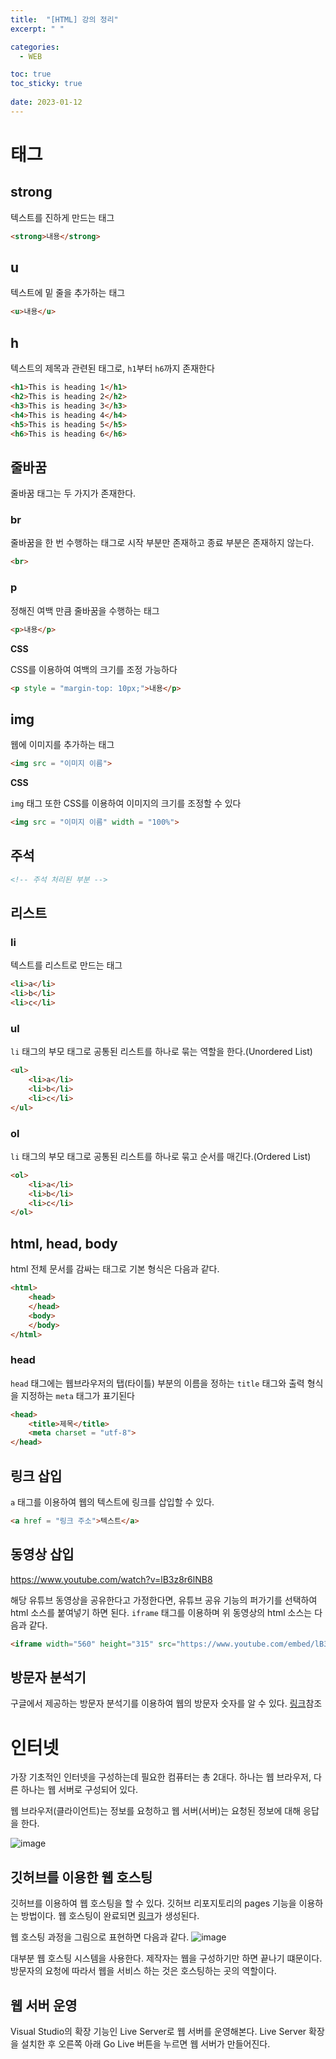 ```yaml
---
title:  "[HTML] 강의 정리"
excerpt: " "

categories:
  - WEB

toc: true
toc_sticky: true
 
date: 2023-01-12
---
```


# 태그

## strong

텍스트를 진하게 만드는 태그
``` html
<strong>내용</strong>
```

## u

텍스트에 밑 줄을 추가하는 태그
```html
<u>내용</u>
```

## h

텍스트의 제목과 관련된 태그로, `h1`부터 `h6`까지 존재한다
```html
<h1>This is heading 1</h1>
<h2>This is heading 2</h2>
<h3>This is heading 3</h3>
<h4>This is heading 4</h4>
<h5>This is heading 5</h5>
<h6>This is heading 6</h6>
```

## 줄바꿈

줄바꿈 태그는 두 가지가 존재한다.

### br
줄바꿈을 한 번 수행하는 태그로 시작 부분만 존재하고 종료 부분은 존재하지 않는다.
```html
<br>
```

### p
정해진 여백 만큼 줄바꿈을 수행하는 태그
```html
<p>내용</p>
```

**CSS**

CSS를 이용하여 여백의 크기를 조정 가능하다
```html
<p style = "margin-top: 10px;">내용</p>
```

## img

웹에 이미지를 추가하는 태그

```html
<img src = "이미지 이름">
```

**CSS**

`img` 태그 또한 CSS를 이용하여 이미지의 크기를 조정할 수 있다

```html
<img src = "이미지 이름" width = "100%">
```

## 주석
```html
<!-- 주석 처리된 부분 -->
```

## 리스트

### li

텍스트를 리스트로 만드는 태그

```html
<li>a</li>
<li>b</li>
<li>c</li>
```

### ul

`li` 태그의 부모 태그로 공통된 리스트를 하나로 묶는 역할을 한다.(Unordered List)
```html
<ul>
    <li>a</li>
    <li>b</li>
    <li>c</li>
</ul>
```
### ol
`li` 태그의 부모 태그로 공통된 리스트를 하나로 묶고 순서를 매긴다.(Ordered List)
```html
<ol>
    <li>a</li>
    <li>b</li>
    <li>c</li>
</ol>
```

## html, head, body

html 전체 문서를 감싸는 태그로 기본 형식은 다음과 같다.
```html
<html>
    <head>
    </head>
    <body>
    </body>
</html>
```

### head

`head` 태그에는 웹브라우저의 탭(타이틀) 부분의 이름을 정하는 `title` 태그와 출력 형식을 지정하는 `meta` 태그가 표기된다
```html
<head>
    <title>제목</title>
    <meta charset = "utf-8">
</head>
```

## 링크 삽입

`a` 태그를 이용하여 웹의 텍스트에 링크를 삽입할 수 있다.

```html
<a href = "링크 주소">텍스트</a>
```

## 동영상 삽입

https://www.youtube.com/watch?v=lB3z8r6lNB8

해당 유튜브 동영상을 공유한다고 가정한다면, 유튜브 공유 기능의 퍼가기를 선택하여 html 소스를 붙여넣기 하면 된다. `iframe` 태그를 이용하며 위 동영상의 html 소스는 다음과 같다.

```html
<iframe width="560" height="315" src="https://www.youtube.com/embed/lB3z8r6lNB8" title="YouTube video player" frameborder="0" allow="accelerometer; autoplay; clipboard-write; encrypted-media; gyroscope; picture-in-picture; web-share" allowfullscreen></iframe>
```

## 방문자 분석기

구글에서 제공하는 방문자 분석기를 이용하여 웹의 방문자 숫자를 알 수 있다.
[링크](https://www.youtube.com/watch?v=4QCZxcCBtCI)참조

# 인터넷
가장 기초적인 인터넷을 구성하는데 필요한 컴퓨터는 총 2대다. 하나는 웹 브라우저, 다른 하나는 웹 서버로 구성되어 있다.

웹 브라우저(클라이언트)는 정보를 요청하고 웹 서버(서버)는 요청된 정보에 대해 응답을 한다.

![image](/assets/images/web_image_01.png)

## 깃허브를 이용한 웹 호스팅
깃허브를 이용하여 웹 호스팅을 할 수 있다. 깃허브 리포지토리의 pages 기능을 이용하는 방법이다. 웹 호스팅이 완료되면 [링크](https://sehako.github.io/my-first-web-site/)가 생성된다.

웹 호스팅 과정을 그림으로 표현하면 다음과 같다.
![image](/assets/images/web_image_02.png)

대부분 웹 호스팅 시스템을 사용한다. 제작자는 웹을 구성하기만 하면 끝나기 떄문이다. 방문자의 요청에 따라서 웹을 서비스 하는 것은 호스팅하는 곳의 역할이다.

## 웹 서버 운영
Visual Studio의 확장 기능인 Live Server로 웹 서버를 운영해본다. Live Server 확장을 설치한 후 오른쪽 아래 Go Live 버튼을 누르면 웹 서버가 만들어진다. 